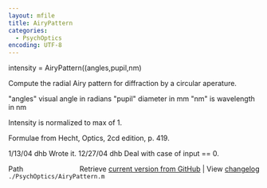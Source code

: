 ```yaml
---
layout: mfile
title: AiryPattern
categories:
  - PsychOptics
encoding: UTF-8
---
```


intensity = AiryPattern\(\(angles,pupil,nm\)

Compute the radial Airy pattern for diffraction by
a circular aperature.

  "angles" visual angle in radians
  "pupil" diameter in mm
  "nm" is wavelength in nm

Intensity is normalized to max of 1.

Formulae from Hecht, Optics, 2cd edition, p. 419.

1/13/04  dhb  Wrote it.
12/27/04 dhb    Deal with case of input == 0.


<div class="code_header" style="text-align:right;">
  <span style="float:left;">Path&nbsp;&nbsp;</span> <span class="counter">Retrieve <a href=
  "https://raw.github.com/Psychtoolbox-3/Psychtoolbox-3/beta/./PsychOptics/AiryPattern.m">current version from GitHub</a> | View <a href=
  "https://github.com/Psychtoolbox-3/Psychtoolbox-3/commits/beta/./PsychOptics/AiryPattern.m">changelog</a></span>
</div>
<div class="code">
  <code>./PsychOptics/AiryPattern.m</code>
</div>
